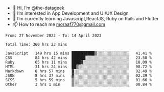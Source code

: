 - 👋 Hi, I’m @the-datageek
- 👀 I’m interested in App Development and UI/UX Design
- 🌱 I’m currently learning Javascript,ReactJS, Ruby on Rails and Flutter
- 📫 How to reach me moraaf770@gmail.com

<!---
the-datageek/the-datageek is a ✨ special ✨ repository because its `README.md` (this file) appears on your GitHub profile.
You can click the Preview link to take a look at your changes.
--->
<!--START_SECTION:waka-->

```text
From: 27 November 2022 - To: 14 April 2023

Total Time: 360 hrs 23 mins

JavaScript   149 hrs 15 mins ██████████▒░░░░░░░░░░░░░░   41.41 %
CSS          84 hrs 42 mins  ██████░░░░░░░░░░░░░░░░░░░   23.50 %
Ruby         65 hrs 11 mins  ████▓░░░░░░░░░░░░░░░░░░░░   18.09 %
HTML         31 hrs 24 mins  ██▒░░░░░░░░░░░░░░░░░░░░░░   08.72 %
Markdown     8 hrs 57 mins   ▓░░░░░░░░░░░░░░░░░░░░░░░░   02.49 %
JSON         8 hrs 37 mins   ▓░░░░░░░░░░░░░░░░░░░░░░░░   02.39 %
SCSS         5 hrs 59 mins   ▒░░░░░░░░░░░░░░░░░░░░░░░░   01.66 %
Other        3 hrs 1 min     ▒░░░░░░░░░░░░░░░░░░░░░░░░   00.84 %
```

<!--END_SECTION:waka-->
